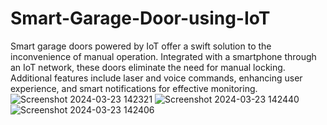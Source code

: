 # Smart-Garage-Door-using-IoT
Smart garage doors powered by IoT offer a swift solution to the inconvenience of manual operation. Integrated with a smartphone through an IoT network, these doors eliminate the need for manual locking. Additional features include laser and voice commands, enhancing user experience, and smart notifications for effective monitoring.
![Screenshot 2024-03-23 142321](https://github.com/Anusha415/Smart-Garage-Door-using-IoT/assets/140039024/7259e9cd-009a-4bfa-a9f1-e5db99882f94)
![Screenshot 2024-03-23 142440](https://github.com/Anusha415/Smart-Garage-Door-using-IoT/assets/140039024/4416d694-a914-4c48-9b8c-ebac8b0af61f)
![Screenshot 2024-03-23 142406](https://github.com/Anusha415/Smart-Garage-Door-using-IoT/assets/140039024/f658a49c-8e47-4e66-a615-9fae09a9bb03)
